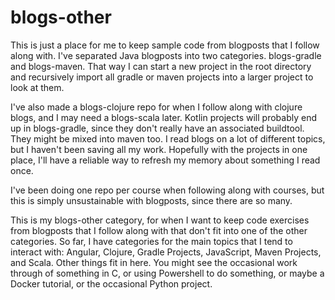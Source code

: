 # blogs-other #

This is just a place for me to keep sample code from blogposts that I follow
along with.  I've separated Java blogposts into two categories.  blogs-gradle and
blogs-maven.  That way I can start a new project in the root directory and
recursively import all gradle or maven projects into a larger project to look at
them.  

I've also made a blogs-clojure repo for when I follow along with clojure
blogs, and I may need a blogs-scala later.  Kotlin projects will probably end up
in blogs-gradle, since they don't really have an associated buildtool.  They
might be mixed into maven too.  I read blogs on a lot of different topics, but I
haven't been saving all my work.  Hopefully with the projects in one place, I'll
have a reliable way to refresh my memory about something I read once.

I've been doing one repo per course when following along with courses, but this
is simply unsustainable with blogposts, since there are so many.

This is my blogs-other category, for when I want to keep code exercises from
blogposts that I follow along with that don't fit into one of the other
categories.  So far, I have categories for the main topics that I tend 
to interact with: Angular, Clojure, Gradle Projects, JavaScript,
Maven Projects, and Scala.  Other things fit in here.  You might see
the occasional work through of something in C, or using Powershell to
do something, or maybe a Docker tutorial, or the occasional Python 
project.

